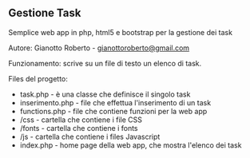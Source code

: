 ## Gestione Task

Semplice web app in php, html5 e bootstrap per la gestione dei task

Autore: Gianotto Roberto - gianottoroberto@gmail.com

Funzionamento: scrive su un file di testo un elenco di task.

Files del progetto:

- task.php - è una classe che definisce il singolo task
- inserimento.php - file che effettua l'inserimento di un task
- functions.php - file che contiene funzioni per la web app
- /css - cartella che contiene i file CSS
- /fonts - cartella che contiene i fonts
- /js - cartella che contiene i files Javascript
- index.php - home page della web app, che mostra l'elenco dei task


